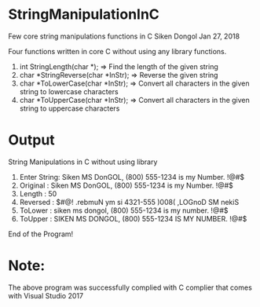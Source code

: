 # StringManipulationInC
Few core string manipulations functions in C
Siken Dongol Jan 27, 2018

Four functions written in core C without using any library functions.
1. int StringLength(char *); => Find the length of the given string
2. char *StringReverse(char *InStr); => Reverse the given string
3. char *ToLowerCase(char *InStr); => Convert all characters in the given string to lowercase characters
4. char *ToUpperCase(char *InStr); => Convert all characters in the given string to uppercase characters

# Output
String Manipulations in C without using library

1. Enter String: Siken MS DonGOL, (800) 555-1234 is my Number. !@#$
2. Original : Siken MS DonGOL, (800) 555-1234 is my Number. !@#$
3. Length   : 50
4. Reversed : $#@! .rebmuN ym si 4321-555 )008( ,LOGnoD SM nekiS
5. ToLower  : siken ms dongol, (800) 555-1234 is my number. !@#$
6. ToUpper  : SIKEN MS DONGOL, (800) 555-1234 IS MY NUMBER. !@#$

End of the Program!

Note:
=====
The above program was successfully complied with C complier that comes with Visual Studio 2017
